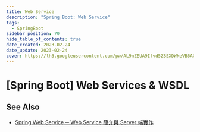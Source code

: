 ```yaml
---
title: Web Service
description: "Spring Boot: Web Service"
tags:
  - SpringBoot
sidebar_position: 70
hide_table_of_contents: true
date_created: 2023-02-24
date_update: 2023-02-24
cover: https://lh3.googleusercontent.com/pw/AL9nZEUA9Ifvd5Z8SXDWkeVB6AC4MPGwnXaL6kBXNPoXwOQQ2jOcZ1Jw_0p8TKK8C3ZX0e67_FOY15eDrm7aaXSQJcKtoUzC80SAQEHsaBy6qS2AqNNs5VUFNXBKm439y_1wkvmDl-PnL8ReojnIumNlEvOXBg=w800-no?authuser=0
---
```


[Spring Boot] Web Services & WSDL
=================================



See Also
--------

- [Spring Web Service ─ Web Service 簡介與 Server 端實作](https://www.tpisoftware.com/tpu/articleDetails/1968)
